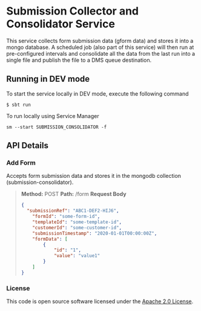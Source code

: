 
# Submission Collector and Consolidator Service

This service collects form submission data (gform data) and stores it into a mongo database. A scheduled job (also part of this service) will then run at pre-configured intervals and consolidate all the data from the last run into a single file and publish the file to a DMS queue destination.

## Running in DEV mode

To start the service locally in DEV mode, execute the following command

```$ sbt run ```

To run locally using Service Manager

```sm --start SUBMISSION_CONSOLIDATOR -f```

## API Details

### Add Form

Accepts form submission data and stores it in the mongodb collection (submission-consolidator).

> **Method:** POST
> **Path:** /form
> **Request Body**
> ```json
> {
>   "submissionRef": "ABC1-DEF2-HIJ6",
>     "formId": "some-form-id",
>     "templateId": "some-template-id",
>     "customerId": "some-customer-id",
>     "submissionTimestamp": "2020-01-01T00:00:00Z",
>     "formData": [
>         {
>             "id": "1",
>             "value": "value1"
>         }
>     ]
> }
> ```

### License

This code is open source software licensed under the [Apache 2.0 License]("http://www.apache.org/licenses/LICENSE-2.0.html").
